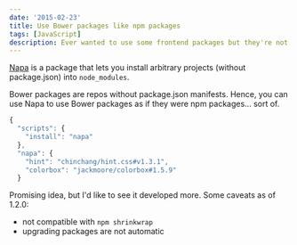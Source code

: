 ```yaml
---
date: '2015-02-23'
title: Use Bower packages like npm packages
tags: [JavaScript]
description: Ever wanted to use some frontend packages but they're not npm-compatible?
---
```


[Napa] is a package that lets you install arbitrary projects (without package.json) into `node_modules`.

Bower packages are repos without package.json manifests. Hence, you can use Napa to use Bower packages as if they were npm packages... sort of.

```js
{
  "scripts": {
    "install": "napa"
  },
  "napa": {
    "hint": "chinchang/hint.css#v1.3.1",
    "colorbox": "jackmoore/colorbox#1.5.9"
  }
```

<!-- {.-wide} -->

Promising idea, but I'd like to see it developed more. Some caveats as of 1.2.0:

- not compatible with `npm shrinkwrap`
- upgrading packages are not automatic

[napa]: https://www.npmjs.com/package/napa
